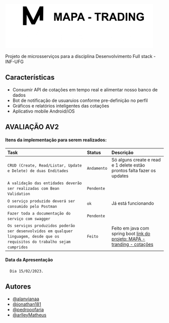 
![Logo](https://raw.githubusercontent.com/mapa-trading/.github/main/profile/logo-mapa-trading.png)



Projeto de microsserviços para a disciplina Desenvolvimento Full stack - INF-UFG


## Características

- Consumir API de cotações em tempo real e alimentar nosso banco de dados
- Bot de notificação de usuaruios conforme pre-definição no perfil
- Gráficos e relatórios inteligentes das cotações 
- Aplicativo mobile Android/iOS

## AVALIAÇÃO AV2

#### Itens da implementação para serem realizados:


| Task   | Status       | Descrição                           |
| :---------- | :--------- | :---------------------------------- |
| `CRUD (Create, Read/Listar, Update e Delete) de duas Enditades` | `Andamento` | Só alguns create e read e 1 delete estão prontos falta fazer os updates |
| `A validação das entidades deverão ser realizadas com Bean Validation` | `Pendente` |  |
| `O serviço produzido deverá ser consumido pelo Postman` | `ok` | Já está funcionando |
| `Fazer toda a documentação do serviço com swagger` | `Pendente` |  |
| `Os serviços produzidos poderão ser desenvolvidos em qualquer linguagem, desde que os requisitos do trabalho sejam cumpridos` | `Feito` | Feito em java com spring boot [link do projeto: MAPA - tranding - cotações](https://github.com/mapa-trading/mapa-cotacoes) |


#### Data da Apresentação

```http
  Dia 15/02/2023.
```





## Autores

- [@alanvianaa](https://www.github.com/alanviana)
- [@jonathan181](https://www.github.com/jonathan181)
- [@pedrooofaria](https://www.github.com/pedrooofaria)
- [@arlleyMatheus](https://github.com/ArlleyMatheus)

